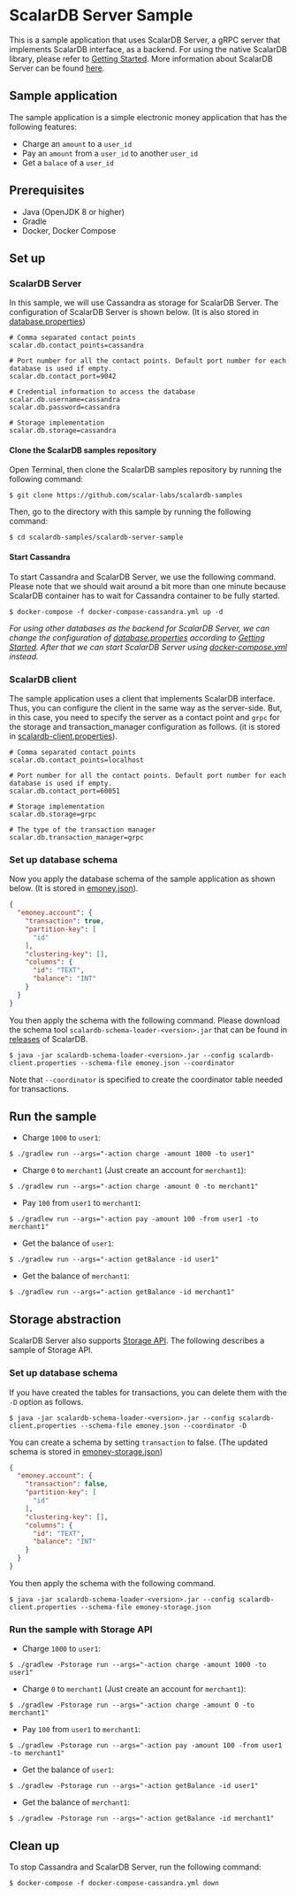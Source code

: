 # ScalarDB Server Sample
This is a sample application that uses ScalarDB Server, a gRPC server that implements ScalarDB interface, as a backend.
For using the native ScalarDB library, please refer to [Getting Started](https://github.com/scalar-labs/scalardb/blob/master/docs/getting-started-with-scalardb.md).
More information about ScalarDB Server can be found [here](https://github.com/scalar-labs/scalardb/tree/master/docs/scalardb-server.md).

## Sample application
The sample application is a simple electronic money application that has the following features:
- Charge an `amount` to a `user_id`
- Pay an `amount` from a `user_id` to another `user_id`
- Get a `balace` of a `user_id`

## Prerequisites
- Java (OpenJDK 8 or higher)
- Gradle
- Docker, Docker Compose

## Set up
### ScalarDB Server
In this sample, we will use Cassandra as storage for ScalarDB Server.
The configuration of ScalarDB Server is shown below. (It is also stored in [database.properties](./database.properties))
```properties
# Comma separated contact points
scalar.db.contact_points=cassandra

# Port number for all the contact points. Default port number for each database is used if empty.
scalar.db.contact_port=9042

# Credential information to access the database
scalar.db.username=cassandra
scalar.db.password=cassandra

# Storage implementation
scalar.db.storage=cassandra
```

#### Clone the ScalarDB samples repository

Open Terminal, then clone the ScalarDB samples repository by running the following command:

```shell
$ git clone https://github.com/scalar-labs/scalardb-samples
```

Then, go to the directory with this sample by running the following command:

```shell
$ cd scalardb-samples/scalardb-server-sample
```

#### Start Cassandra

To start Cassandra and ScalarDB Server, we use the following command.
Please note that we should wait around a bit more than one minute because ScalarDB container has to wait for Cassandra container to be fully started.
```shell
$ docker-compose -f docker-compose-cassandra.yml up -d
```
*For using other databases as the backend for ScalarDB Server, we can change the configuration of [database.properties](database.properties) according to [Getting Started](https://github.com/scalar-labs/scalardb/blob/master/docs/getting-started-with-scalardb.md). After that we can start ScalarDB Server using [docker-compose.yml](docker-compose.yml) instead.*

### ScalarDB client
The sample application uses a client that implements ScalarDB interface.
Thus, you can configure the client in the same way as the server-side.
But, in this case, you need to specify the server as a contact point and `grpc` for the storage and transaction_manager configuration as follows. (it is stored in [scalardb-client.properties](scalardb-client.properties)).
```properties
# Comma separated contact points
scalar.db.contact_points=localhost

# Port number for all the contact points. Default port number for each database is used if empty.
scalar.db.contact_port=60051

# Storage implementation
scalar.db.storage=grpc

# The type of the transaction manager
scalar.db.transaction_manager=grpc
```

### Set up database schema
Now you apply the database schema of the sample application as shown below. (It is stored in [emoney.json](emoney.json)).
```json
{
  "emoney.account": {
    "transaction": true,
    "partition-key": [
      "id"
    ],
    "clustering-key": [],
    "columns": {
      "id": "TEXT",
      "balance": "INT"
    }
  }
}
```

You then apply the schema with the following command.
Please download the schema tool `scalardb-schema-loader-<version>.jar` that can be found in [releases](https://github.com/scalar-labs/scalardb/releases) of ScalarDB.
```shell
$ java -jar scalardb-schema-loader-<version>.jar --config scalardb-client.properties --schema-file emoney.json --coordinator
```

Note that `--coordinator` is specified to create the coordinator table needed for transactions.

## Run the sample
- Charge `1000` to `user1`:
```shell
$ ./gradlew run --args="-action charge -amount 1000 -to user1"
```

- Charge `0` to `merchant1` (Just create an account for `merchant1`):
```shell
$ ./gradlew run --args="-action charge -amount 0 -to merchant1"
```

- Pay `100` from `user1` to `merchant1`:
```shell
$ ./gradlew run --args="-action pay -amount 100 -from user1 -to merchant1"
```

- Get the balance of `user1`:
```shell
$ ./gradlew run --args="-action getBalance -id user1"
```

- Get the balance of `merchant1`:
```shell
$ ./gradlew run --args="-action getBalance -id merchant1"
```

## Storage abstraction
ScalarDB Server also supports [Storage API](https://github.com/scalar-labs/scalardb/blob/master/docs/storage-abstraction.md).
The following describes a sample of Storage API.

### Set up database schema
If you have created the tables for transactions, you can delete them with the `-D` option as follows.
```shell
$ java -jar scalardb-schema-loader-<version>.jar --config scalardb-client.properties --schema-file emoney.json --coordinator -D
```

You can create a schema by setting `transaction` to false. (The updated schema is stored in [emoney-storage.json](emoney-storage.json))
```json
{
  "emoney.account": {
    "transaction": false,
    "partition-key": [
      "id"
    ],
    "clustering-key": [],
    "columns": {
      "id": "TEXT",
      "balance": "INT"
    }
  }
}
```

You then apply the schema with the following command.
```shell
$ java -jar scalardb-schema-loader-<version>.jar --config scalardb-client.properties --schema-file emoney-storage.json
```

### Run the sample with Storage API
- Charge `1000` to `user1`:
```shell
$ ./gradlew -Pstorage run --args="-action charge -amount 1000 -to user1"
```

- Charge `0` to `merchant1` (Just create an account for `merchant1`):
```shell
$ ./gradlew -Pstorage run --args="-action charge -amount 0 -to merchant1"
```

- Pay `100` from `user1` to `merchant1`:
```shell
$ ./gradlew -Pstorage run --args="-action pay -amount 100 -from user1 -to merchant1"
```

- Get the balance of `user1`:
```shell
$ ./gradlew -Pstorage run --args="-action getBalance -id user1"
```

- Get the balance of `merchant1`:
```shell
$ ./gradlew -Pstorage run --args="-action getBalance -id merchant1"
```

## Clean up
To stop Cassandra and ScalarDB Server, run the following command:
```shell
$ docker-compose -f docker-compose-cassandra.yml down
```